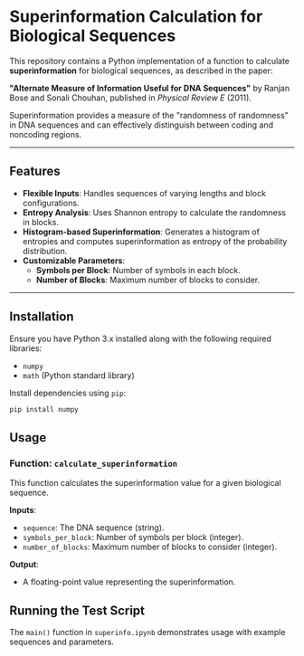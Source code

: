 # Superinformation Calculation for Biological Sequences

This repository contains a Python implementation of a function to calculate **superinformation** for biological sequences, as described in the paper:

**"Alternate Measure of Information Useful for DNA Sequences"** by Ranjan Bose and Sonali Chouhan, published in *Physical Review E* (2011).

Superinformation provides a measure of the "randomness of randomness" in DNA sequences and can effectively distinguish between coding and noncoding regions.

---

## Features

- **Flexible Inputs**: Handles sequences of varying lengths and block configurations.
- **Entropy Analysis**: Uses Shannon entropy to calculate the randomness in blocks.
- **Histogram-based Superinformation**: Generates a histogram of entropies and computes superinformation as entropy of the probability distribution.
- **Customizable Parameters**:
  - **Symbols per Block**: Number of symbols in each block.
  - **Number of Blocks**: Maximum number of blocks to consider.

---

## Installation

Ensure you have Python 3.x installed along with the following required libraries:

- `numpy`
- `math` (Python standard library)

Install dependencies using `pip`:

```bash
pip install numpy
```
## Usage

### Function: `calculate_superinformation`

This function calculates the superinformation value for a given biological sequence.

**Inputs**:
- `sequence`: The DNA sequence (string).
- `symbols_per_block`: Number of symbols per block (integer).
- `number_of_blocks`: Maximum number of blocks to consider (integer).

**Output**:
- A floating-point value representing the superinformation.

## Running the Test Script
The `main()` function in `superinfo.ipynb` demonstrates usage with example sequences and parameters.